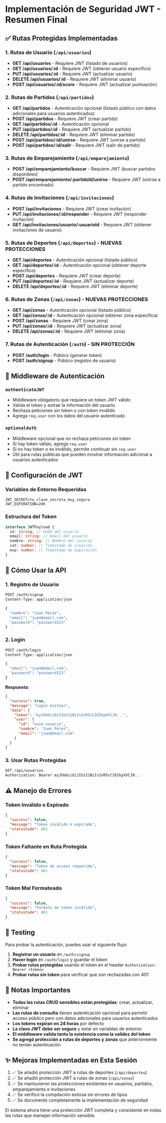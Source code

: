 # Implementación de Seguridad JWT - Resumen Final

## ✅ Rutas Protegidas Implementadas

### 1. Rutas de Usuario (`/api/usuarios`)

- **GET /api/usuarios** - Requiere JWT (listado de usuarios)
- **GET /api/usuarios/:id** - Requiere JWT (obtener usuario específico)
- **PUT /api/usuarios/:id** - Requiere JWT (actualizar usuario)
- **DELETE /api/usuarios/:id** - Requiere JWT (eliminar usuario)
- **POST /api/usuarios/:id/score** - Requiere JWT (actualizar puntuación)

### 2. Rutas de Partidos (`/api/partidos`)

- **GET /api/partidos** - Autenticación opcional (listado público con datos adicionales para usuarios autenticados)
- **POST /api/partidos** - Requiere JWT (crear partido)
- **GET /api/partidos/:id** - Autenticación opcional
- **PUT /api/partidos/:id** - Requiere JWT (actualizar partido)
- **DELETE /api/partidos/:id** - Requiere JWT (eliminar partido)
- **POST /api/partidos/:id/unirse** - Requiere JWT (unirse a partido)
- **POST /api/partidos/:id/salir** - Requiere JWT (salir de partido)

### 3. Rutas de Emparejamiento (`/api/emparejamiento`)

- **POST /api/emparejamiento/buscar** - Requiere JWT (buscar partidos disponibles)
- **POST /api/emparejamiento/:partidoId/unirse** - Requiere JWT (unirse a partido encontrado)

### 4. Rutas de Invitaciones (`/api/invitaciones`)

- **POST /api/invitaciones** - Requiere JWT (crear invitación)
- **PUT /api/invitaciones/:id/responder** - Requiere JWT (responder invitación)
- **GET /api/invitaciones/usuario/:usuarioId** - Requiere JWT (obtener invitaciones de usuario)

### 5. Rutas de Deportes (`/api/deportes`) - **NUEVAS PROTECCIONES**

- **GET /api/deportes** - Autenticación opcional (listado público)
- **GET /api/deportes/:id** - Autenticación opcional (obtener deporte específico)
- **POST /api/deportes** - Requiere JWT (crear deporte)
- **PUT /api/deportes/:id** - Requiere JWT (actualizar deporte)
- **DELETE /api/deportes/:id** - Requiere JWT (eliminar deporte)

### 6. Rutas de Zonas (`/api/zonas`) - **NUEVAS PROTECCIONES**

- **GET /api/zonas** - Autenticación opcional (listado público)
- **GET /api/zonas/:id** - Autenticación opcional (obtener zona específica)
- **POST /api/zonas** - Requiere JWT (crear zona)
- **PUT /api/zonas/:id** - Requiere JWT (actualizar zona)
- **DELETE /api/zonas/:id** - Requiere JWT (eliminar zona)

### 7. Rutas de Autenticación (`/auth`) - **SIN PROTECCIÓN**

- **POST /auth/login** - Público (generar token)
- **POST /auth/signup** - Público (registro de usuario)

## 🔧 Middleware de Autenticación

### `authenticateJWT`

- Middleware obligatorio que requiere un token JWT válido
- Valida el token y extrae la información del usuario
- Rechaza peticiones sin token o con token inválido
- Agrega `req.user` con los datos del usuario autenticado

### `optionalAuth`

- Middleware opcional que no rechaza peticiones sin token
- Si hay token válido, agrega `req.user`
- Si no hay token o es inválido, permite continuar sin `req.user`
- Útil para rutas públicas que pueden mostrar información adicional a usuarios autenticados

## 🔐 Configuración de JWT

### Variables de Entorno Requeridas

```env
JWT_SECRET=tu_clave_secreta_muy_segura
JWT_EXPIRATION=24h
```

### Estructura del Token

```typescript
interface JWTPayload {
  id: string; // UUID del usuario
  email: string; // Email del usuario
  nombre: string; // Nombre del usuario
  iat: number; // Timestamp de creación
  exp: number; // Timestamp de expiración
}
```

## 🚀 Cómo Usar la API

### 1. Registro de Usuario

```bash
POST /auth/signup
Content-Type: application/json

{
  "nombre": "Juan Pérez",
  "email": "juan@email.com",
  "password": "password123"
}
```

### 2. Login

```bash
POST /auth/login
Content-Type: application/json

{
  "email": "juan@email.com",
  "password": "password123"
}
```

**Respuesta:**

```json
{
  "success": true,
  "message": "Login exitoso",
  "data": {
    "token": "eyJhbGciOiJIUzI1NiIsInR5cCI6IkpXVCJ9...",
    "user": {
      "id": "uuid-usuario",
      "nombre": "Juan Pérez",
      "email": "juan@email.com"
    }
  }
}
```

### 3. Usar Rutas Protegidas

```bash
GET /api/usuarios
Authorization: Bearer eyJhbGciOiJIUzI1NiIsInR5cCI6IkpXVCJ9...
```

## ⚠️ Manejo de Errores

### Token Inválido o Expirado

```json
{
  "success": false,
  "message": "Token inválido o expirado",
  "statusCode": 401
}
```

### Token Faltante en Ruta Protegida

```json
{
  "success": false,
  "message": "Token de acceso requerido",
  "statusCode": 401
}
```

### Token Mal Formateado

```json
{
  "success": false,
  "message": "Formato de token inválido",
  "statusCode": 401
}
```

## 🧪 Testing

Para probar la autenticación, puedes usar el siguiente flujo:

1. **Registrar un usuario** en `/auth/signup`
2. **Hacer login** en `/auth/login` y guardar el token
3. **Probar rutas protegidas** usando el token en el header `Authorization: Bearer <token>`
4. **Probar rutas sin token** para verificar que son rechazadas con 401

## 📝 Notas Importantes

- **Todas las rutas CRUD sensibles están protegidas**: crear, actualizar, eliminar
- **Las rutas de consulta** tienen autenticación opcional para permitir acceso público pero con datos adicionales para usuarios autenticados
- **Los tokens expiran en 24 horas** por defecto
- **La clave JWT debe ser segura** y estar en variables de entorno
- **El middleware valida tanto la existencia como la validez del token**
- **Se agregó protección a rutas de deportes y zonas** que anteriormente no tenían autenticación

## ✨ Mejoras Implementadas en Esta Sesión

1. ✅ Se añadió protección JWT a rutas de deportes (`/api/deportes`)
2. ✅ Se añadió protección JWT a rutas de zonas (`/api/zonas`)
3. ✅ Se mantuvieron las protecciones existentes en usuarios, partidos, emparejamiento e invitaciones
4. ✅ Se verificó la compilación exitosa sin errores de tipos
5. ✅ Se documentó completamente la implementación de seguridad

El sistema ahora tiene una protección JWT completa y consistente en todas las rutas que manejan información sensible.
